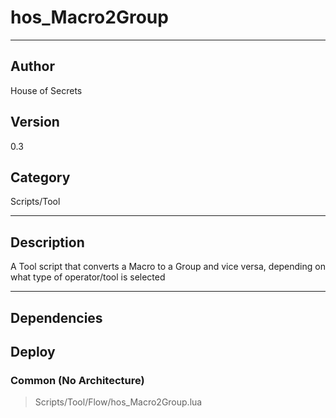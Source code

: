 # hos_Macro2Group
___

## Author
House of Secrets

## Version
0.3

## Category
Scripts/Tool

___

## Description
<p>A Tool script that converts a Macro to a Group and vice versa, depending on what type of operator/tool is selected</p>

	

___

## Dependencies

## Deploy

### Common (No Architecture)

> Scripts/Tool/Flow/hos_Macro2Group.lua  
